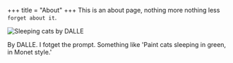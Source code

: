 +++
title = "About"
+++
This is an about page, nothing more nothing less `forget about it`.


<img src="/cover_images/dalle-0316-01.png" alt="Sleeping cats by DALLE" >

<!-- {{ img(id="/content/coverImages/dalle-0316-01.png", alt="Sleeping cats by DALLE", class="textCenter") }} -->

By DALLE. I fotget the prompt. Something like 'Paint cats sleeping in green, in Monet style.'